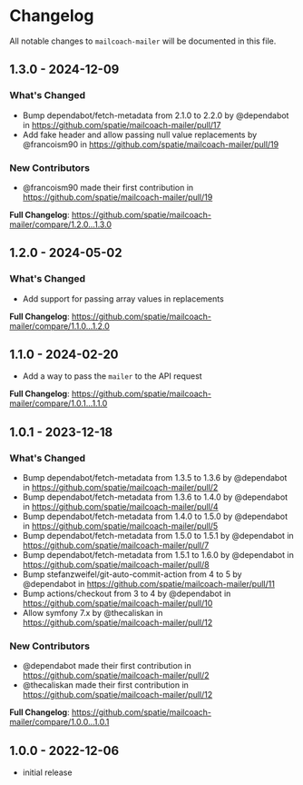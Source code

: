 # Changelog

All notable changes to `mailcoach-mailer` will be documented in this file.

## 1.3.0 - 2024-12-09

### What's Changed

* Bump dependabot/fetch-metadata from 2.1.0 to 2.2.0 by @dependabot in https://github.com/spatie/mailcoach-mailer/pull/17
* Add fake header and allow passing null value replacements by @francoism90 in https://github.com/spatie/mailcoach-mailer/pull/19

### New Contributors

* @francoism90 made their first contribution in https://github.com/spatie/mailcoach-mailer/pull/19

**Full Changelog**: https://github.com/spatie/mailcoach-mailer/compare/1.2.0...1.3.0

## 1.2.0 - 2024-05-02

### What's Changed

* Add support for passing array values in replacements

**Full Changelog**: https://github.com/spatie/mailcoach-mailer/compare/1.1.0...1.2.0

## 1.1.0 - 2024-02-20

* Add a way to pass the `mailer` to the API request

**Full Changelog**: https://github.com/spatie/mailcoach-mailer/compare/1.0.1...1.1.0

## 1.0.1 - 2023-12-18

### What's Changed

* Bump dependabot/fetch-metadata from 1.3.5 to 1.3.6 by @dependabot in https://github.com/spatie/mailcoach-mailer/pull/2
* Bump dependabot/fetch-metadata from 1.3.6 to 1.4.0 by @dependabot in https://github.com/spatie/mailcoach-mailer/pull/4
* Bump dependabot/fetch-metadata from 1.4.0 to 1.5.0 by @dependabot in https://github.com/spatie/mailcoach-mailer/pull/5
* Bump dependabot/fetch-metadata from 1.5.0 to 1.5.1 by @dependabot in https://github.com/spatie/mailcoach-mailer/pull/7
* Bump dependabot/fetch-metadata from 1.5.1 to 1.6.0 by @dependabot in https://github.com/spatie/mailcoach-mailer/pull/8
* Bump stefanzweifel/git-auto-commit-action from 4 to 5 by @dependabot in https://github.com/spatie/mailcoach-mailer/pull/11
* Bump actions/checkout from 3 to 4 by @dependabot in https://github.com/spatie/mailcoach-mailer/pull/10
* Allow symfony 7.x by @thecaliskan in https://github.com/spatie/mailcoach-mailer/pull/12

### New Contributors

* @dependabot made their first contribution in https://github.com/spatie/mailcoach-mailer/pull/2
* @thecaliskan made their first contribution in https://github.com/spatie/mailcoach-mailer/pull/12

**Full Changelog**: https://github.com/spatie/mailcoach-mailer/compare/1.0.0...1.0.1

## 1.0.0 - 2022-12-06

- initial release
